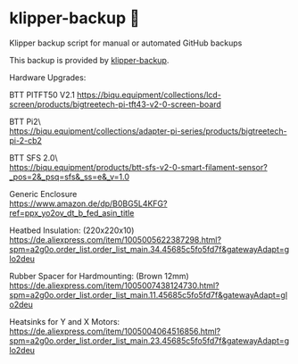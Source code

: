 # klipper-backup 💾 
Klipper backup script for manual or automated GitHub backups 

This backup is provided by [klipper-backup](https://github.com/Staubgeborener/klipper-backup).

Hardware Upgrades:

  BTT PITFT50 V2.1
https://biqu.equipment/collections/lcd-screen/products/bigtreetech-pi-tft43-v2-0-screen-board

BTT Pi2\            
https://biqu.equipment/collections/adapter-pi-series/products/bigtreetech-pi-2-cb2

BTT SFS 2.0\        
https://biqu.equipment/products/btt-sfs-v2-0-smart-filament-sensor?_pos=2&_psq=sfs&_ss=e&_v=1.0

Generic Enclosure  
https://www.amazon.de/dp/B0BG5L4KFG?ref=ppx_yo2ov_dt_b_fed_asin_title

Heatbed Insulation: (220x220x10)
https://de.aliexpress.com/item/1005005622387298.html?spm=a2g0o.order_list.order_list_main.34.45685c5fo5fd7f&gatewayAdapt=glo2deu

Rubber Spacer for Hardmounting: (Brown 12mm)
https://de.aliexpress.com/item/1005007438124730.html?spm=a2g0o.order_list.order_list_main.11.45685c5fo5fd7f&gatewayAdapt=glo2deu

Heatsinks for Y and X Motors:
https://de.aliexpress.com/item/1005004064516856.html?spm=a2g0o.order_list.order_list_main.23.45685c5fo5fd7f&gatewayAdapt=glo2deu
